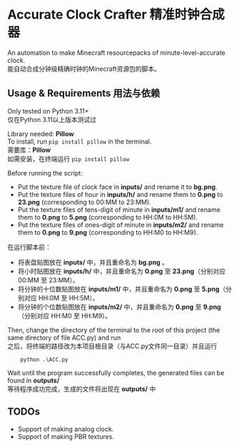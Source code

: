 # Accurate Clock Crafter 精准时钟合成器

An automation to make Minecraft resourcepacks of minute-level-accurate clock.  
能自动合成分钟级精确时钟的Minecraft资源包的脚本。

## Usage & Requirements 用法与依赖

Only tested on Python 3.11+  
仅在Python 3.11以上版本测试过

Library needed: **Pillow**  
To install, run ```pip install pillow``` in the terminal.  
需要库：**Pillow**  
如需安装，在终端运行 ```pip install pillow```

Before running the script: 
- Put the texture file of clock face in **inputs/** and rename it to **bg.png**.
- Put the texture files of hour in **inputs/h/** and rename them to **0.png** to **23.png** (corresponding to 00:MM to 23:MM).
- Put the texture files of tens-digit of minute in **inputs/m1/** and rename them to **0.png** to **5.png** (corresponding to HH:0M to HH:5M).
- Put the texture files of ones-digit of minute in **inputs/m2/** and rename them to **0.png** to **9.png** (corresponding to HH:M0 to HH:M9).

在运行脚本前：
- 将表盘贴图放在 **inputs/** 中，并且重命名为 **bg.png** 。
- 将小时贴图放在 **inputs/h/** 中，并且重命名为 **0.png** 至 **23.png**（分别对应 00:MM 至 23:MM）。
- 将分钟的十位数贴图放在 **inputs/m1/** 中，并且重命名为 **0.png** 至 **5.png**（分别对应 HH:0M 至 HH:5M）。
- 将分钟的个位数贴图放在 **inputs/m2/** 中，并且重命名为 **0.png** 至 **9.png**（分别对应 HH:M0 至 HH:M9）。

Then, change the directory of the terminal to the root of this project (the same directory of file ACC.py) and run  
之后，将终端的路径改为本项目根目录（与ACC.py文件同一目录）并且运行
```
    python .\ACC.py
```
Wait until the program successfully completes, the generated files can be found in **outputs/**  
等待程序成功完成，生成的文件将出现在 **outputs/** 中

## TODOs

- Support of making analog clock.
- Support of making PBR textures.